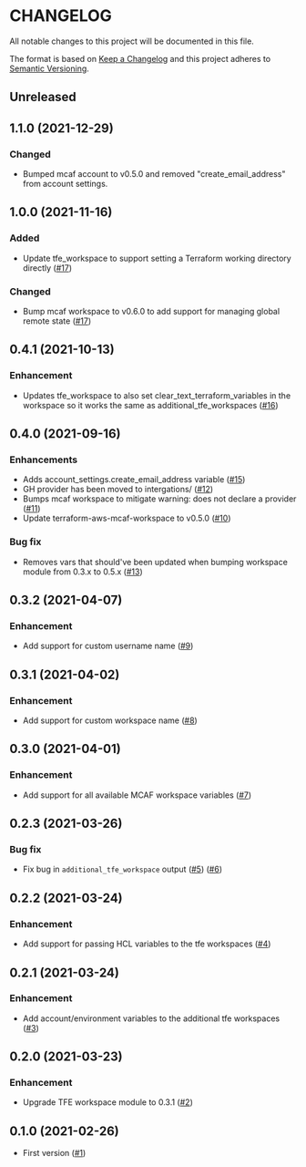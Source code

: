 # CHANGELOG

All notable changes to this project will be documented in this file.

The format is based on [Keep a Changelog](http://keepachangelog.com/) and this project adheres to [Semantic Versioning](http://semver.org/).

## Unreleased

## 1.1.0 (2021-12-29)
### Changed
* Bumped mcaf account to v0.5.0 and removed "create_email_address" from account settings. 

## 1.0.0 (2021-11-16)
### Added
* Update tfe_workspace to support setting a Terraform working directory directly ([#17](https://github.com/schubergphilis/terraform-aws-mcaf-avm/pull/17))

### Changed
* Bump mcaf workspace to v0.6.0 to add support for managing global remote state ([#17](https://github.com/schubergphilis/terraform-aws-mcaf-avm/pull/17))

## 0.4.1 (2021-10-13)
### Enhancement
* Updates tfe_workspace to also set clear_text_terraform_variables in the workspace so it works the same as additional_tfe_workspaces ([#16](https://github.com/schubergphilis/terraform-aws-mcaf-avm/pull/16))

## 0.4.0 (2021-09-16)
### Enhancements
* Adds account_settings.create_email_address variable ([#15](https://github.com/schubergphilis/terraform-aws-mcaf-avm/pull/15))
* GH provider has been moved to intergations/ ([#12](https://github.com/schubergphilis/terraform-aws-mcaf-avm/pull/12))
* Bumps mcaf workspace to mitigate warning: does not declare a provider ([#11](https://github.com/schubergphilis/terraform-aws-mcaf-avm/pull/11))
* Update terraform-aws-mcaf-workspace to v0.5.0 ([#10](https://github.com/schubergphilis/terraform-aws-mcaf-avm/pull/10))

### Bug fix
* Removes vars that should've been updated when bumping workspace module from 0.3.x to 0.5.x ([#13](https://github.com/schubergphilis/terraform-aws-mcaf-avm/pull/13))

## 0.3.2 (2021-04-07)
### Enhancement
* Add support for custom username name ([#9](https://github.com/schubergphilis/terraform-aws-mcaf-avm/pull/9))

## 0.3.1 (2021-04-02)
### Enhancement
* Add support for custom workspace name ([#8](https://github.com/schubergphilis/terraform-aws-mcaf-avm/pull/8))

## 0.3.0 (2021-04-01)
### Enhancement
* Add support for all available MCAF workspace variables ([#7](https://github.com/schubergphilis/terraform-aws-mcaf-avm/pull/7))

## 0.2.3 (2021-03-26)
### Bug fix
* Fix bug in `additional_tfe_workspace` output ([#5](https://github.com/schubergphilis/terraform-aws-mcaf-avm/pull/5)) ([#6](https://github.com/schubergphilis/terraform-aws-mcaf-avm/pull/6))

## 0.2.2 (2021-03-24)
### Enhancement
* Add support for passing HCL variables to the tfe workspaces ([#4](https://github.com/schubergphilis/terraform-aws-mcaf-avm/pull/4))

## 0.2.1 (2021-03-24)
### Enhancement
* Add account/environment variables to the additional tfe workspaces ([#3](https://github.com/schubergphilis/terraform-aws-mcaf-avm/pull/3))

## 0.2.0 (2021-03-23)
### Enhancement
* Upgrade TFE workspace module to 0.3.1 ([#2](https://github.com/schubergphilis/terraform-aws-mcaf-avm/pull/2))

## 0.1.0 (2021-02-26)
* First version ([#1](https://github.com/schubergphilis/terraform-aws-mcaf-avm/pull/1))
